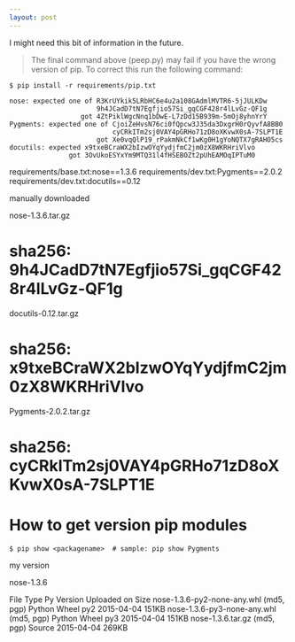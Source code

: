 ```yaml
---
layout: post
---
```


I might need this bit of information in the future.

> The final command above (peep.py) may fail if you have the wrong version of pip. To correct this run the following command:

`$ pip install -r requirements/pip.txt`


    nose: expected one of R3KrUYkik5LRbHC6e4u2a108GAdmlMVTR6-5jJULKDw
                          9h4JCadD7tN7Egfjio57Si_gqCGF428r4lLvGz-QF1g
                      got 4ZtPiklWgcNnq1bDwE-L7zDd15B939m-5mOj8yhnYrY
    Pygments: expected one of CjoiZeHvsN76ci0fQpcw3J35da3DxgrH0rQyvfA8BB0
                              cyCRkITm2sj0VAY4pGRHo71zD8oXKvwX0sA-7SLPT1E
                          got Xe0vqQlP19_rPakmNkCf1wKg0H1gYoNQTX7gRAHO5cs
    docutils: expected x9txeBCraWX2bIzwOYqYydjfmC2jm0zX8WKRHriVlvo
                   got 3OvUkoESYxYm9MTQ31l4fHSEBOZt2pUhEAMOqIPTuM0

requirements/base.txt:nose==1.3.6
requirements/dev.txt:Pygments==2.0.2
requirements/dev.txt:docutils==0.12

manually downloaded

nose-1.3.6.tar.gz 
# sha256: 9h4JCadD7tN7Egfjio57Si_gqCGF428r4lLvGz-QF1g

docutils-0.12.tar.gz 
# sha256: x9txeBCraWX2bIzwOYqYydjfmC2jm0zX8WKRHriVlvo

Pygments-2.0.2.tar.gz 
# sha256: cyCRkITm2sj0VAY4pGRHo71zD8oXKvwX0sA-7SLPT1E

# How to get version pip modules

`$ pip show <packagename>  # sample: pip show Pygments`

my version

nose-1.3.6

File    Type    Py Version  Uploaded on     Size
nose-1.3.6-py2-none-any.whl (md5, pgp)  Python Wheel    py2     2015-04-04  151KB
nose-1.3.6-py3-none-any.whl (md5, pgp)  Python Wheel    py3     2015-04-04  151KB
nose-1.3.6.tar.gz (md5, pgp)    Source      2015-04-04  269KB

